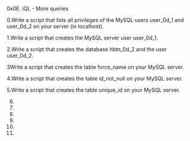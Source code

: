 0x0E. iQL - More queries 

0.Write a script that lists all privileges of the MySQL users user_0d_1 and user_0d_2 on your server (in localhost).

1.Write a script that creates the MySQL server user user_0d_1. 

2.Write a script that creates the database hbtn_0d_2 and the user user_0d_2.

3Write a script that creates the table force_name on your MySQL server.

4.Write a script that creates the table id_not_null on your MySQL server.

5.Write a script that creates the table unique_id on your MySQL server.

6.

7.

8.

9.

10.

11.
